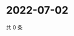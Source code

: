 # 2022-07-02

共 0 条

<!-- BEGIN WEIBO -->
<!-- 最后更新时间 Sat Jul 02 2022 18:16:21 GMT+0800 (China Standard Time) -->

<!-- END WEIBO -->
